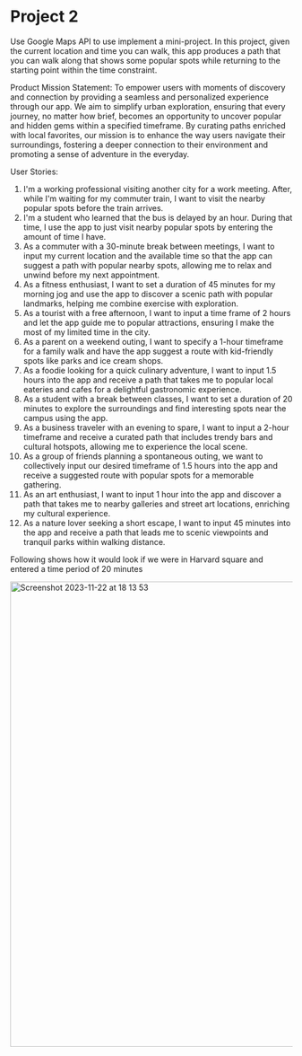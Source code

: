# Project 2
Use Google Maps API to use implement a mini-project. In this project, given the current location and time you can walk, this app produces a path that you can walk along that shows some popular spots while returning to the starting point within the time constraint. 

Product Mission Statement:
To empower users with moments of discovery and connection by providing a seamless and personalized experience through our app. We aim to simplify urban exploration, ensuring that every journey, no matter how brief, becomes an opportunity to uncover popular and hidden gems within a specified timeframe. By curating paths enriched with local favorites, our mission is to enhance the way users navigate their surroundings, fostering a deeper connection to their environment and promoting a sense of adventure in the everyday.

User Stories:
1. I'm a working professional visiting another city for a work meeting. After, while I'm waiting for my commuter train, I want to visit the nearby popular spots before the train arrives.
2. I'm a student who learned that the bus is delayed by an hour. During that time, I use the app to just visit nearby popular spots by entering the amount of time I have.
3. As a commuter with a 30-minute break between meetings, I want to input my current location and the available time so that the app can suggest a path with popular nearby spots, allowing me to relax and unwind before my next appointment.
4. As a fitness enthusiast, I want to set a duration of 45 minutes for my morning jog and use the app to discover a scenic path with popular landmarks, helping me combine exercise with exploration.
5. As a tourist with a free afternoon, I want to input a time frame of 2 hours and let the app guide me to popular attractions, ensuring I make the most of my limited time in the city.
6. As a parent on a weekend outing, I want to specify a 1-hour timeframe for a family walk and have the app suggest a route with kid-friendly spots like parks and ice cream shops.
7. As a foodie looking for a quick culinary adventure, I want to input 1.5 hours into the app and receive a path that takes me to popular local eateries and cafes for a delightful gastronomic experience.
8. As a student with a break between classes, I want to set a duration of 20 minutes to explore the surroundings and find interesting spots near the campus using the app.
9. As a business traveler with an evening to spare, I want to input a 2-hour timeframe and receive a curated path that includes trendy bars and cultural hotspots, allowing me to experience the local scene.
10. As a group of friends planning a spontaneous outing, we want to collectively input our desired timeframe of 1.5 hours into the app and receive a suggested route with popular spots for a memorable gathering.
11. As an art enthusiast, I want to input 1 hour into the app and discover a path that takes me to nearby galleries and street art locations, enriching my cultural experience.
12. As a nature lover seeking a short escape, I want to input 45 minutes into the app and receive a path that leads me to scenic viewpoints and tranquil parks within walking distance.
   
Following shows how it would look if we were in Harvard square and entered a time period of 20 minutes

<img width="829" alt="Screenshot 2023-11-22 at 18 13 53" src="https://github.com/vrsreeganesh/Project2/assets/90840253/8cbec66a-f2a1-4d50-a707-26fadc70106b">
